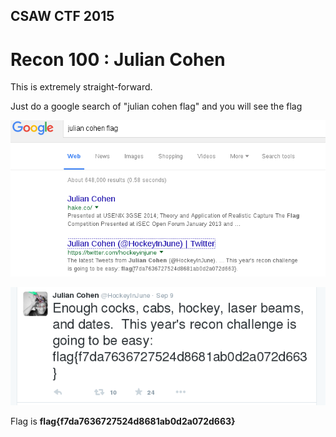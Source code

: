 ## CSAW CTF 2015
# Recon 100 : Julian Cohen

This is extremely straight-forward.

Just do a google search of "julian cohen flag" and you will see the flag

![01](img/01.png)

![02](img/02.png)

Flag is **flag{f7da7636727524d8681ab0d2a072d663}**
